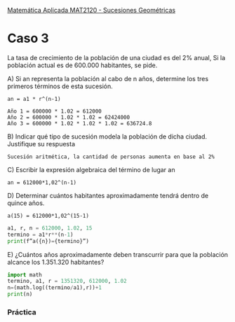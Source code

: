 [Matemática Aplicada MAT2120 - Sucesiones Geométricas](../README.md)
# Caso 3

La tasa de crecimiento de la población de una ciudad es del 2% anual, Si la población actual es de 600.000 habitantes, se pide.

A) Si an representa la población al cabo de n años, determine los tres primeros términos de esta sucesión.

```
an = a1 * r^(n-1)

Año 1 = 600000 * 1.02 = 612000
Año 2 = 600000 * 1.02 * 1.02 = 62424000
Año 3 = 600000 * 1.02 * 1.02 * 1.02 = 636724.8
```
B) Indicar qué tipo de sucesión modela la población de dicha ciudad. Justifique su respuesta
```
Sucesión aritmética, la cantidad de personas aumenta en base al 2%
```
C) Escribir la expresión algebraica del término de lugar an
```
an = 612000*1,02^(n-1)
```
D) Determinar cuántos habitantes aproximadamente tendrá dentro de quince años.

```
a(15) = 612000*1,02^(15-1)
```

```python
a1, r, n = 612000, 1.02, 15
termino = a1*r**(n-1)
print(f”a({n})={termino}”)
```
E) ¿Cuántos años aproximadamente deben transcurrir para que la población alcance los 1.351.320 habitantes?


```python
import math
termino, a1, r = 1351320, 612000, 1.02
n=(math.log((termino/a1),r))+1
print(n)
```

### Práctica

